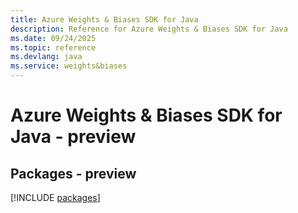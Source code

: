 ```yaml
---
title: Azure Weights & Biases SDK for Java
description: Reference for Azure Weights & Biases SDK for Java
ms.date: 09/24/2025
ms.topic: reference
ms.devlang: java
ms.service: weights&biases
---
```

# Azure Weights & Biases SDK for Java - preview
## Packages - preview
[!INCLUDE [packages](weights-&-biases-index.md)]